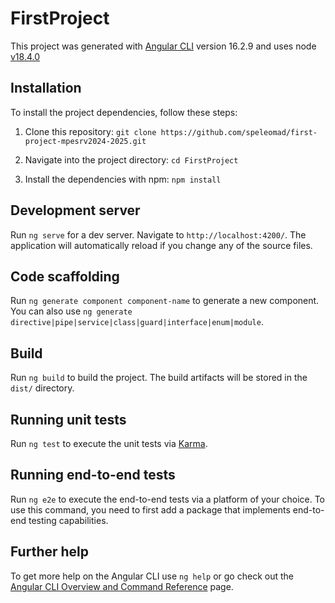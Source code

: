 # FirstProject

This project was generated with [Angular CLI](https://github.com/angular/angular-cli) version 16.2.9 and uses node [v18.4.0](https://nodejs.org/dist/v18.14.0/node-v18.14.0-x64.msi)

## Installation

To install the project dependencies, follow these steps:

1. Clone this repository:
   `git clone https://github.com/speleomad/first-project-mpesrv2024-2025.git` 

2. Navigate into the project directory:
   `cd FirstProject`
   
3. Install the dependencies with npm:
   `npm install`

## Development server

Run `ng serve` for a dev server. Navigate to `http://localhost:4200/`. The application will automatically reload if you change any of the source files.

## Code scaffolding

Run `ng generate component component-name` to generate a new component. You can also use `ng generate directive|pipe|service|class|guard|interface|enum|module`.

## Build

Run `ng build` to build the project. The build artifacts will be stored in the `dist/` directory.

## Running unit tests

Run `ng test` to execute the unit tests via [Karma](https://karma-runner.github.io).

## Running end-to-end tests

Run `ng e2e` to execute the end-to-end tests via a platform of your choice. To use this command, you need to first add a package that implements end-to-end testing capabilities.

## Further help

To get more help on the Angular CLI use `ng help` or go check out the [Angular CLI Overview and Command Reference](https://angular.io/cli) page.
